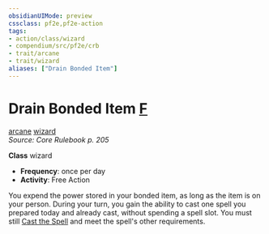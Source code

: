 ```yaml
---
obsidianUIMode: preview
cssclass: pf2e,pf2e-action
tags:
- action/class/wizard
- compendium/src/pf2e/crb
- trait/arcane
- trait/wizard
aliases: ["Drain Bonded Item"]
---
```

# Drain Bonded Item [F](../core-rulebook/chapter-9-playing-the-game.md#Actions "Free Action")
[arcane](../traits/arcane.md)  [wizard](../traits/wizard.md)  
*Source: Core Rulebook p. 205*  

**Class** wizard
- **Frequency**: once per day
- **Activity**: Free Action

You expend the power stored in your bonded item, as long as the item is on your person. During your turn, you gain the ability to cast one spell you prepared today and already cast, without spending a spell slot. You must still [Cast the Spell](cast-a-spell.md) and meet the spell's other requirements.